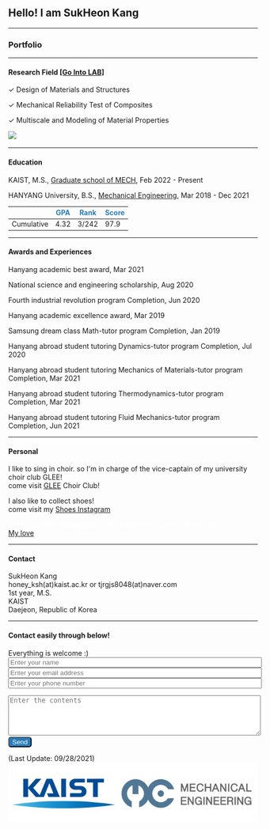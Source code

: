 ## Hello! I am SukHeon Kang

---

### Portfolio

---

#### Research Field [[Go Into LAB]](https://sites.google.com/site/seunghwalab/)

✓ Design of Materials and Structures

✓ Mechanical Reliability Test of Composites

✓ Multiscale and Modeling of Material Properties

<img src="images/aabb.gif"/>

---

#### Education
KAIST, M.S., [Graduate school of MECH](https://me.kaist.ac.kr/main/main.html), Feb 2022 - Present

HANYANG University, B.S., [Mechanical Engineering](http://me.hanyang.ac.kr/), Mar 2018 - Dec 2021

||<span style="color:rgb(38, 124, 185)">GPA</span>|<span style="color:rgb(38, 124, 185)">Rank</span>|<span style="color:rgb(38, 124, 185)">Score</span>|
|----|----|----|----|
|Cumulative|4.32|3/242|97.9|

---

#### Awards and Experiences
Hanyang academic best award, Mar 2021

National science and engineering scholarship, Aug 2020

Fourth industrial revolution program Completion, Jun 2020

Hanyang academic excellence award, Mar 2019

Samsung dream class Math-tutor program Completion, Jan 2019

Hanyang abroad student tutoring Dynamics-tutor program Completion, Jul 2020

Hanyang abroad student tutoring Mechanics of Materials-tutor program Completion, Mar 2021

Hanyang abroad student tutoring Thermodynamics-tutor program Completion, Mar 2021

Hanyang abroad student tutoring Fluid Mechanics-tutor program Completion, Jun 2021 

---

#### Personal
I like to sing in choir. so I'm in charge of the vice-captain of my university choir club GLEE!
<br>
come visit [GLEE](https://www.youtube.com/channel/UCd3RBgdgh2xeIMHPRJBOFDw) Choir Club!

I also like to collect shoes!
<br>
come visit my [Shoes Instagram](https://www.instagram.com/honey__ksh/)

<span style="color:rgb(255, 255, 255)">I have a girlfriend Minyoung. She is the most lovely in the world </span>
<br>
<span style="color:rgb(255, 255, 255)">[My love](https://instagram.com/minong_e_da/)</span>

---

#### Contact
SukHeon Kang
<br>
honey_ksh(at)kaist.ac.kr or tjrgjs8048(at)naver.com
<br>
1st year, M.S.
<br>
KAIST
<br>
Daejeon, Republic of Korea

---

#### Contact easily through below!
Everything is welcome :)
<br>
<input type="text" name="name" placeholder="Enter your name" style="width:100%">
<br>
<input type="text" name="email" placeholder="Enter your email address" style="width:100%">
<br>
<input type="text" name="phone" placeholder="Enter your phone number" style="width:100%">
<br>
<textarea name="message" rows="5" placeholder="Enter the contents" style="width:100%"></textarea>
<br>
<input type="button" name="submit" value="Send" style= "color:white; background:rgb(38, 124, 185); border-radius:5px"/>


<script type="text/javascript"
        src="https://cdn.jsdelivr.net/npm/emailjs-com@2/dist/email.min.js">
</script>

<script type="text/javascript">
	import{ init } from 'emailjs-com';
    init("user_W8k3o3ocIJ3fuVK8YTRFe");
	$(document).ready(function() {
		emailjs.init("user_W8k3o3ocIJ3fuVK8YTRFe");		
        
    $('input[name=submit]').click(function(){       	 
          
        var templateParams = {	
             name: $('input[name=name]').val(),
            phone: $('input[name=phone]').val(), 
            email : $('input[name=email]').val(),
            message : $('textarea[name=message]').val()
           				};
                    
                	
         emailjs.send('service_sr7iwuc', 'template_0r0a8mh', templateParams)
         	.then(function(response) {
         	  console.log('SUCCESS!', response.status, response.text);
         	}, function(error) {
         	       console.log('FAILED...', error);
         	});

         	       


        });
        
	  })();
    

	</script>
(Last Update: 09/28/2021)
<img src="images/logo.gif"/>
